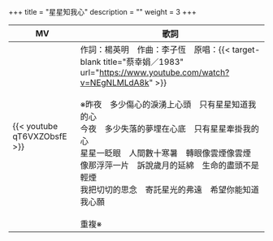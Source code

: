 +++
title = "星星知我心"
description = ""
weight = 3
+++

MV  | 歌詞  
--------------|-------
{{< youtube qT6VXZObsfE >}}|作詞：楊英明　作曲：李子恆　原唱：{{< target-blank title="蔡幸娟／1983" url="https://www.youtube.com/watch?v=NEgNLMLdA8k" >}}<br/><br/>※昨夜　多少傷心的淚湧上心頭　只有星星知道我的心<br/>今夜　多少失落的夢埋在心底　只有星星牽掛我的心<br/>星星一眨眼　人間數十寒暑　轉眼像雲煙像雲煙<br/>像那浮萍一片　訴說歲月的延綿　生命的盡頭不是輕煙<br/>我把切切的思念　寄託星光的弗遠　希望你能知道我心願<br/><br/>重複※
